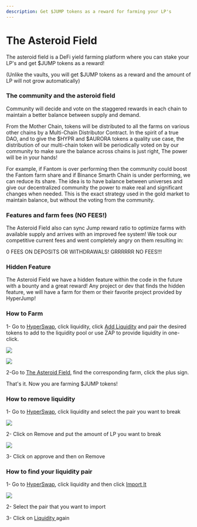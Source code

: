 ```yaml
---
description: Get $JUMP tokens as a reward for farming your LP's
---
```


# The Asteroid Field

The asteroid field is a DeFi yield farming platform where you can stake your LP's and get $JUMP tokens as a reward!

(Unlike the vaults, you will get $JUMP tokens as a reward and the amount of LP will not grow automatically)

### **The community and the asteroid field**

Community will decide and vote on the staggered rewards in each chain to maintain a better balance between supply and demand.

From the Mother Chain, tokens will be distributed to all the farms on various other chains by a Multi-Chain Distributor Contract. In the spirit of a true DAO, and to give the $HYPR and $AURORA tokens a quality use case, the distribution of our multi-chain token will be periodically voted on by our community to make sure the balance across chains is just right, The power will be in your hands!

For example, if Fantom is over performing then the community could boost the Fantom farm share and if Binance Smarth Chain is under performing, we can reduce its share. The idea is to have balance between universes and give our decentralized community the power to make real and significant changes when needed. This is the exact strategy used in the gold market to maintain balance, but without the voting from the community.

### **Features and farm fees (NO FEES!)**

The Asteroid Field also can sync Jump reward ratio to optimize farms with available supply and arrives with an improved fee system! We took our competitive current fees and went completely angry on them resulting in:

0 FEES ON DEPOSITS OR WITHDRAWALS! GRRRRRR NO FEES!!!

### **Hidden Feature**

The Asteroid Field we have a hidden feature within the code in the future with a bounty and a great reward! Any project or dev that finds the hidden feature, we will have a farm for them or their favorite project provided by HyperJump!

### How to Farm

1- Go to [HyperSwap](https://swap.hyperjump.fi), click liquidity, click [Add Liquidity](https://ftm.hyperjump.app/add) and pair the desired tokens to add to the liquidity pool or use ZAP to provide liquidity in one-click.&#x20;

![](<../.gitbook/assets/image (10).png>)

![](<../.gitbook/assets/image (11).png>)

2-Go to [The Asteroid Field](https://ftm.hyperjump.app/farms), find the corresponding farm, click the plus sign.&#x20;

That's it. Now you are farming $JUMP tokens!

### How to remove liquidity

1- Go to [HyperSwap](https://swap.hyperjump.fi), click liquidity and select the pair you want to break

![](<../.gitbook/assets/image (18).png>)

2- Click on Remove and put the amount of LP you want to break

![](<../.gitbook/assets/image (1).png>)

3- Click on approve and then on Remove

### How to find your liquidity pair

1- Go to [HyperSwap](https://swap.hyperjump.fi), click liquidity and then click [Import It](https://ftm.hyperjump.app/find)

![](<../.gitbook/assets/image (15).png>)

2- Select the pair that you want to import

3- Click on [Liquidity ](https://ftm.hyperjump.app/pool)again
